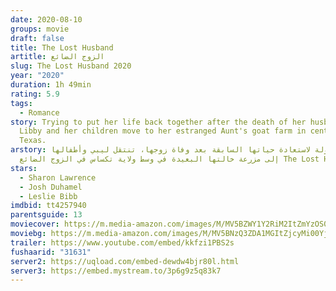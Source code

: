 ```yaml
---
date: 2020-08-10
groups: movie
draft: false
title: The Lost Husband
artitle: الزوج الضائع
slug: The Lost Husband 2020
year: "2020"
duration: 1h 49min
rating: 5.9
tags:
  - Romance
story: Trying to put her life back together after the death of her husband,
  Libby and her children move to her estranged Aunt's goat farm in central
  Texas.
arstory: في محاولة لاستعادة حياتها السابقة بعد وفاة زوجها، تنتقل ليبي وأطفالها
  إلى مزرعة خالتها البعيدة في وسط ولاية تكساس في الزوج الضائع The Lost Husband
stars:
  - Sharon Lawrence
  - Josh Duhamel
  - Leslie Bibb
imdbid: tt4257940
parentsguide: 13
moviecover: https://m.media-amazon.com/images/M/MV5BZWY1Y2RiM2ItZmYzOS00ZDU3LWEwMzAtNTFjYmRjZTJmYWRmXkEyXkFqcGdeQXVyMzE4NTc2MjU@._V1_SY1000_CR0,0,692,1000_AL_.jpg
moviebg: https://m.media-amazon.com/images/M/MV5BNzQ3ZDA1MGItZjcyMi00YjNjLWEzN2ItMmIyOTJkNGI3ZWQyXkEyXkFqcGdeQXVyMzE4NTc2MjU@._V1_SX1777_CR0,0,1777,999_AL_.jpg
trailer: https://www.youtube.com/embed/kkfzi1PBS2s
fushaarid: "31631"
server2: https://uqload.com/embed-dewdw4bjr80l.html
server3: https://embed.mystream.to/3p6g9z5q83k7
---
```

